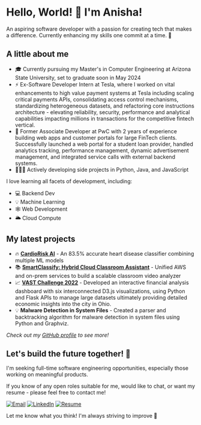 # Hello, World! 👋 I'm Anisha!

An aspiring software developer with a passion for creating tech that makes a difference. Currently enhancing my skills one commit at a time. 🚀  

## A little about me

- 🎓 Currently pursuing my Master's in Computer Engineering at Arizona State University, set to graduate soon in May 2024
- ⚡ Ex-Software Developer Intern at Tesla, where I worked on vital enhancements to high value payment systems at Tesla including scaling critical payments APIs, consolidating access control mechanisms, standardizing heterogeneous datasets, and refactoring core instructions architecture - elevating reliability, security, performance and analytical capabilities impacting millions in transactions for the competitive fintech vertical.  
- 💼 Former Associate Developer at PwC with 2 years of experience building web apps and customer portals for large FinTech clients. Successfully launched a web portal for a student loan provider, handled analytics tracking, performance management, dynamic advertisement management, and integrated service calls with external backend systems.
- 👩🏽‍💻 Actively developing side projects in Python, Java, and JavaScript

I love learning all facets of development, including:  

- 💻 Backend Dev  
- 💡 Machine Learning  
- 🕸️ Web Development  
- 🌥️ Cloud Compute  

## My latest projects   

- 🔥 **[CardioRisk AI](https://github.com/aniishadas/CardioRisk-AI)** - An 83.5% accurate heart disease classifier combining multiple ML models
- 📚 **[SmartClassify: Hybrid Cloud Classroom Assistant](https://github.com/aniishadas/SmartClassify-ceph-openfaas)** - Unified AWS and on-prem services to build a scalable classroom video analyzer
- 📈 **[VAST Challenge 2022](https://github.com/aniishadas/VAST_22-Economic-Health)** - Developed an interactive financial analysis dashboard with six interconnected D3.js visualizations, using Python and Flask APIs to manage large datasets ultimately providing detailed economic insights into the city in Ohio.
- 💡 **Malware Detection in System Files** - Created a parser and backtracking algorithm for malware detection in system files using Python and Graphviz.  

*Check out my [GitHub profile](https://github.com/aniishadas?tab=repositories) to see more!*  

## Let's build the future together! 🤝  

I'm seeking full-time software engineering opportunities, especially those working on meaningful products.

If you know of any open roles suitable for me, would like to chat, or want my resume - please feel free to contact me!  

[![Email](https://img.icons8.com/color/48/000000/gmail.png)](mailto:adas97@asu.edu)  [![LinkedIn](https://img.icons8.com/color/48/000000/linkedin.png)](https://www.linkedin.com/in/anishadas18/)  [![Resume](https://img.icons8.com/color/48/000000/resume.png)](https://anishadas-resume-2024.tiiny.site)  

Let me know what you think! I'm always striving to improve 🚀
